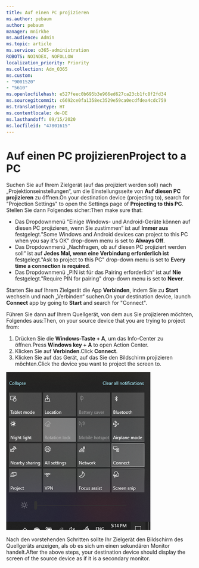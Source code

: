 ```yaml
---
title: Auf einen PC projizieren
ms.author: pebaum
author: pebaum
manager: mnirkhe
ms.audience: Admin
ms.topic: article
ms.service: o365-administration
ROBOTS: NOINDEX, NOFOLLOW
localization_priority: Priority
ms.collection: Adm_O365
ms.custom:
- "9001520"
- "5610"
ms.openlocfilehash: e527feec0b695b3e966ed627ca23cb1fc8f2fd34
ms.sourcegitcommit: c6692ce0fa1358ec3529e59ca0ecdfdea4cdc759
ms.translationtype: HT
ms.contentlocale: de-DE
ms.lasthandoff: 09/15/2020
ms.locfileid: "47801615"
---
```

# <a name="project-to-a-pc"></a><span data-ttu-id="e1893-102">Auf einen PC projizieren</span><span class="sxs-lookup"><span data-stu-id="e1893-102">Project to a PC</span></span>

<span data-ttu-id="e1893-103">Suchen Sie auf Ihrem Zielgerät (auf das projiziert werden soll) nach „Projektionseinstellungen“, um die Einstellungsseite von **Auf diesen PC projizieren** zu öffnen.</span><span class="sxs-lookup"><span data-stu-id="e1893-103">On your destination device (projecting to), search for "Projection Settings" to open the Settings page of **Projecting to this PC**.</span></span> <span data-ttu-id="e1893-104">Stellen Sie dann Folgendes sicher:</span><span class="sxs-lookup"><span data-stu-id="e1893-104">Then make sure that:</span></span>
- <span data-ttu-id="e1893-105">Das Dropdownmenü "Einige Windows- und Android-Geräte können auf diesen PC projizieren, wenn Sie zustimmen“ ist auf **Immer aus** festgelegt.</span><span class="sxs-lookup"><span data-stu-id="e1893-105">"Some Windows and Android devices can project to this PC when you say it's OK" drop-down menu is set to **Always Off**.</span></span>
- <span data-ttu-id="e1893-106">Das Dropdownmenü „Nachfragen, ob auf diesen PC projiziert werden soll“ ist auf **Jedes Mal, wenn eine Verbindung erforderlich ist** festgelegt.</span><span class="sxs-lookup"><span data-stu-id="e1893-106">"Ask to project to this PC" drop-down menu is set to **Every time a connection is required**.</span></span>
- <span data-ttu-id="e1893-107">Das Dropdownmenü „PIN ist für das Pairing erforderlich“ ist auf **Nie** festgelegt.</span><span class="sxs-lookup"><span data-stu-id="e1893-107">"Require PIN for pairing" drop-down menu is set to **Never**.</span></span>

<span data-ttu-id="e1893-108">Starten Sie auf Ihrem Zielgerät die App **Verbinden**, indem Sie zu **Start** wechseln und nach „Verbinden“ suchen.</span><span class="sxs-lookup"><span data-stu-id="e1893-108">On your destination device, launch **Connect** app by going to **Start** and search for "Connect".</span></span>

<span data-ttu-id="e1893-109">Führen Sie dann auf Ihrem Quellgerät, von dem aus Sie projizieren möchten, Folgendes aus:</span><span class="sxs-lookup"><span data-stu-id="e1893-109">Then, on your source device that you are trying to project from:</span></span>

1. <span data-ttu-id="e1893-110">Drücken Sie die **Windows-Taste + A**, um das Info-Center zu öffnen.</span><span class="sxs-lookup"><span data-stu-id="e1893-110">Press **Windows key + A** to open Action Center.</span></span>
2. <span data-ttu-id="e1893-111">Klicken Sie auf **Verbinden**.</span><span class="sxs-lookup"><span data-stu-id="e1893-111">Click **Connect**.</span></span>
3. <span data-ttu-id="e1893-112">Klicken Sie auf das Gerät, auf das Sie den Bildschirm projizieren möchten.</span><span class="sxs-lookup"><span data-stu-id="e1893-112">Click the device you want to project the screen to.</span></span>

![Auf einen PC projizieren](media/project-to-a-pc.png)

<span data-ttu-id="e1893-114">Nach den vorstehenden Schritten sollte Ihr Zielgerät den Bildschirm des Quellgeräts anzeigen, als ob es sich um einen sekundären Monitor handelt.</span><span class="sxs-lookup"><span data-stu-id="e1893-114">After the above steps, your destination device should display the screen of the source device as if it is a secondary monitor.</span></span>
